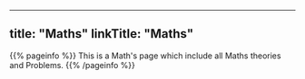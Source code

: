 
---
title: "Maths"
linkTitle: "Maths"
---

{{% pageinfo %}}
This is a Math's page which include all Maths theories and Problems.
{{% /pageinfo %}}





